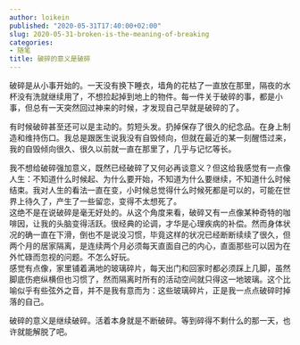 ```yaml
---
author: loikein
published: "2020-05-31T17:40:00+02:00"
slug: 2020-05-31-broken-is-the-meaning-of-breaking
categories:
- 随笔
title: 破碎的意义是破碎
---
```

破碎是从小事开始的。一天没有换下睡衣，墙角的花枯了一直放在那里，隔夜的水杯没有洗就继续用了，不想捡起掉到地上的物件。每一件关于破碎的事，都是小事，但总有一天突然回过神来的时候，才发现自己早就是破碎的了。  
  
有时候破碎甚至还可以是主动的。剪短头发。扔掉保存了很久的纪念品。在身上制造和维持伤口。我总是跟医生说我没有自毁倾向，但就在最近的某一刻醒悟过来，我的自毁倾向很久、很久以前就一直在那里了，几乎与记忆等长。  
  
我不想给破碎强加意义，既然已经破碎了又何必再谈意义？但这给我感觉有一点像人生：不知道什么时候起、为什么要开始，不知道为什么要继续，不知道什么时候结束。我对人生的看法一直在变，小时候总觉得什么时候死都是可以的，可能在世界上待久了，产生了一些留恋，变得不太想死了。  
这绝不是在说破碎是毫无好处的。从这个角度来看，破碎又有一点像某种奇特的咖啡因，让我的头脑变得活跃。很经典的论调，才华是心理疾病的补偿。然而身体状况的确一直在下滑，倒也不是说没习惯，毕竟这样的状况已经断断续续了很久，但两个月的居家隔离，是连续两个月必须每天直面自己的内心，直面那些可以因为在外忙碌而忽视的问题。不怎么好玩。  
感觉有点像，家里铺着满地的玻璃碎片，每天出门和回家时都必须踩上几脚，虽然脚底伤疤纵横但也习惯了，然而隔离时所有的活动空间就只得这一地玻璃。这个比喻似乎有些弦外之音，并不是我有意而为：这些玻璃碎片，正是我一点点破碎时掉落的自己。  
  
破碎的意义是继续破碎。活着本身就是不断破碎。等到碎得不剩什么的那一天，也许就能解脱了吧。
